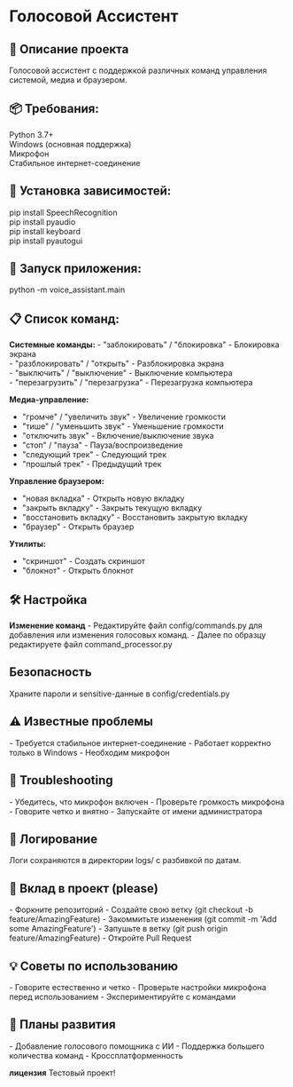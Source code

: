 <h1>Голосовой Ассистент</h1>
 <h2>🤖 Описание проекта</h2>
Голосовой ассистент с поддержкой различных команд управления системой, медиа и браузером.

<h2>📦 Требования: </h2>

Python 3.7+<br>
Windows (основная поддержка) <br>
Микрофон<br>
Стабильное интернет-соединение<br>

<h2>🔧 Установка зависимостей:</h2>
pip install SpeechRecognition<br>
pip install pyaudio<br>
pip install keyboard<br>
pip install pyautogui<br>


<h2>🚀 Запуск приложения:</h2>

python -m voice_assistant.main

<h2>📋 Список команд: </h2>
<b>Системные команды:</b>
- "заблокировать" / "блокировка" - Блокировка экрана<br>
- "разблокировать" / "открыть" - Разблокировка экрана<br>
- "выключить" / "выключение" - Выключение компьютера<br>
- "перезагрузить" / "перезагрузка" - Перезагрузка компьютера<br>

<b>Медиа-управление:</b>
- "громче" / "увеличить звук" - Увеличение громкости<br>
- "тише" / "уменьшить звук" - Уменьшение громкости<br>
- "отключить звук" - Включение/выключение звука<br>
- "стоп" / "пауза" - Пауза/воспроизведение<br>
- "следующий трек" - Следующий трек<br>
- "прошлый трек" - Предыдущий трек<br>

<b>Управление браузером:</b>
- "новая вкладка" - Открыть новую вкладку<br>
- "закрыть вкладку" - Закрыть текущую вкладку<br>
- "восстановить вкладку" - Восстановить закрытую вкладку<br>
- "браузер" - Открыть браузер<br>

<b>Утилиты:</b>
- "скриншот" - Создать скриншот  
- "блокнот" - Открыть блокнот  

<h2>🛠 Настройка</h2>
<b>Изменение команд</b>
- Редактируйте файл config/commands.py для добавления или изменения голосовых команд.  
- Далее по образцу редактируете файл command_processor.py  

<h2>Безопасность</h2>
Храните пароли и sensitive-данные в config/credentials.py

<h2>⚠️ Известные проблемы</h2>
- Требуется стабильное интернет-соединение  
- Работает корректно только в Windows  
- Необходим микрофон  

<h2>🔧 Troubleshooting</h2>
- Убедитесь, что микрофон включен  
- Проверьте громкость микрофона  
- Говорите четко и внятно  
- Запускайте от имени администратора  

<h2>📝 Логирование</h2>
Логи сохраняются в директории logs/ с разбивкой по датам.  

<h2>🤝 Вклад в проект (please)</h2>
- Форкните репозиторий  
- Создайте свою ветку (git checkout -b feature/AmazingFeature)  
- Закоммитьте изменения (git commit -m 'Add some AmazingFeature')  
- Запушьте в ветку (git push origin feature/AmazingFeature)  
- Откройте Pull Request  

<h2><b>💡 Советы по использованию</b></h2>
- Говорите естественно и четко  
- Проверьте настройки микрофона перед использованием  
- Экспериментируйте с командами  

<h2>🚀 Планы развития</h2>
- Добавление голосового помощника с ИИ  
- Поддержка большего количества команд  
- Кроссплатформенность  

<b>лицензия</b>
Тестовый проект!
